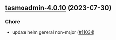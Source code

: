 

## [tasmoadmin-4.0.10](https://github.com/succelle/charts/compare/tasmoadmin-4.0.9...tasmoadmin-4.0.10) (2023-07-30)

### Chore

- update helm general non-major ([#11034](https://github.com/succelle/charts/issues/11034))
  
  